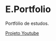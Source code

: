 # E.Portfolio
 Portfólio de estudos.

<a href="https://edellus.github.io/E.Portfolio/youtube_projeto">Projeto Youtube</a>